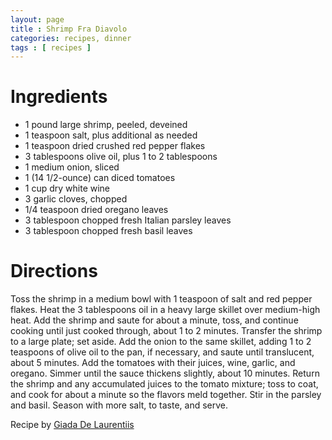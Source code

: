 ```yaml
---
layout: page
title : Shrimp Fra Diavolo
categories: recipes, dinner
tags : [ recipes ]
---
```


# Ingredients

* 1 pound large shrimp, peeled, deveined
* 1 teaspoon salt, plus additional as needed
* 1 teaspoon dried crushed red pepper flakes
* 3 tablespoons olive oil, plus 1 to 2 tablespoons
* 1 medium onion, sliced
* 1 (14 1/2-ounce) can diced tomatoes
* 1 cup dry white wine
* 3 garlic cloves, chopped
* 1/4 teaspoon dried oregano leaves
* 3 tablespoon chopped fresh Italian parsley leaves
* 3 tablespoon chopped fresh basil leaves

# Directions

Toss the shrimp in a medium bowl with 1 teaspoon of salt and red pepper flakes. Heat the 3 tablespoons oil in a heavy large skillet over medium-high heat. Add the shrimp and saute for about a minute, toss, and continue cooking until just cooked through, about 1 to 2 minutes. Transfer the shrimp to a large plate; set aside. Add the onion to the same skillet, adding 1 to 2 teaspoons of olive oil to the pan, if necessary, and saute until translucent, about 5 minutes. Add the tomatoes with their juices, wine, garlic, and oregano. Simmer until the sauce thickens slightly, about 10 minutes. Return the shrimp and any accumulated juices to the tomato mixture; toss to coat, and cook for about a minute so the flavors meld together. Stir in the parsley and basil. Season with more salt, to taste, and serve.

Recipe by [Giada De Laurentiis](http://www.foodnetwork.com/food/recipes/recipe/0,,FOOD_9936_26915,00.html)